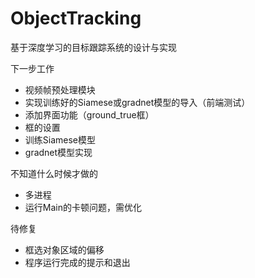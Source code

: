 # ObjectTracking
基于深度学习的目标跟踪系统的设计与实现

下一步工作
- 视频帧预处理模块
- 实现训练好的Siamese或gradnet模型的导入（前端测试）
- 添加界面功能（ground_true框）
- 框的设置
- 训练Siamese模型
- gradnet模型实现

不知道什么时候才做的
- 多进程
- 运行Main的卡顿问题，需优化

待修复
- 框选对象区域的偏移
- 程序运行完成的提示和退出
